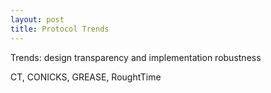```yaml
---
layout: post
title: Protocol Trends
---
```


Trends: design transparency and implementation robustness

CT, CONICKS, GREASE, RoughtTime

